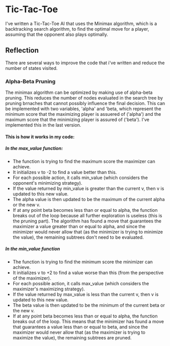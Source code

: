 # Tic-Tac-Toe

I've written a Tic-Tac-Toe AI that uses the Minimax algorithm, which is a backtracking search algorithm, to find the optimal move for a player, assuming that the opponent also plays optimally.

## Reflection

There are several ways to improve the code that i've written and reduce the number of states visited.

### Alpha-Beta Pruning

The minimax algorithm can be optimized by making use of alpha-beta pruning. This reduces the number of nodes evaluated in the search tree by pruning brnaches that cannot possibly influence the final decision. This can be implemented with two variables, 'alpha' and 'beta, which represent the minimum score that the maximizing player is assuered of ('alpha') and the maximum score that the minimizing player is assured of ('beta'). I've implemented this in the last version.

#### This is how it works in my code:

##### In the max_value function:

- The function is trying to find the maximum score the maximizer can achieve.
- It initializes v to -2 to find a value better than this.
- For each possible action, it calls min_value (which considers the opponent's minimizing strategy).
- If the value returned by min_value is greater than the current v, then v is updated to this new value.
- The alpha value is then updated to be the maximum of the current alpha or the new v.
- If at any point beta becomes less than or equal to alpha, the function breaks out of the loop because all further exploration is useless (this is the pruning part). The algorithm has found a move that guarantees the maximizer a value greater than or equal to alpha, and since the minimizer would never allow that (as the minimizer is trying to minimize the value), the remaining subtrees don't need to be evaluated.

##### In the min_value function

- The function is trying to find the minimum score the minimizer can achieve.
- It initializes v to +2 to find a value worse than this (from the perspective of the maximizer).
- For each possible action, it calls max_value (which considers the maximizer's maximizing strategy).
- If the value returned by max_value is less than the current v, then v is updated to this new value.
- The beta value is then updated to be the minimum of the current beta or the new v.
- If at any point beta becomes less than or equal to alpha, the function breaks out of the loop. This means that the minimizer has found a move that guarantees a value less than or equal to beta, and since the maximizer would never allow that (as the maximizer is trying to maximize the value), the remaining subtrees are pruned.
